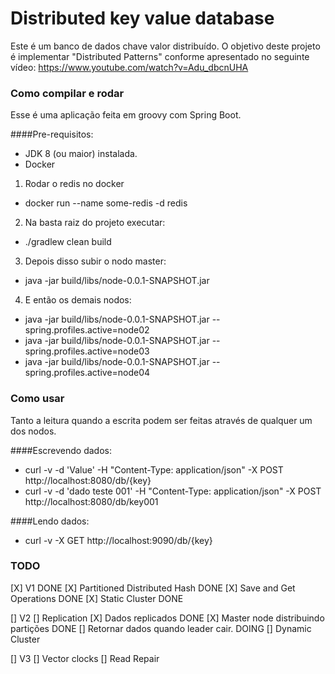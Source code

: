# Distributed key value database

Este é um banco de dados chave valor distribuído.
O objetivo deste projeto é implementar "Distributed Patterns" conforme apresentado no seguinte vídeo: https://www.youtube.com/watch?v=Adu_dbcnUHA

### Como compilar e rodar
Esse é uma aplicação feita em groovy com Spring Boot.

####Pre-requisitos:
  - JDK 8 (ou maior) instalada.
  - Docker
  
1. Rodar o redis no docker
 - docker run --name some-redis -d redis                           

2. Na basta raiz do projeto executar:
 - ./gradlew clean build

3. Depois disso subir o nodo master:
 - java -jar build/libs/node-0.0.1-SNAPSHOT.jar

4. E então os demais nodos:
 - java -jar build/libs/node-0.0.1-SNAPSHOT.jar --spring.profiles.active=node02
 - java -jar build/libs/node-0.0.1-SNAPSHOT.jar --spring.profiles.active=node03
 - java -jar build/libs/node-0.0.1-SNAPSHOT.jar --spring.profiles.active=node04

### Como usar
Tanto a leitura quando a escrita podem ser feitas através de qualquer um dos nodos.

####Escrevendo dados:
 - curl -v -d 'Value' -H "Content-Type: application/json" -X POST http://localhost:8080/db/{key}
 - curl -v -d 'dado teste 001' -H "Content-Type: application/json" -X POST http://localhost:8080/db/key001

####Lendo dados:
 - curl -v -X GET http://localhost:9090/db/{key}   

### TODO
[X] V1 DONE
  [X] Partitioned Distributed Hash DONE
  [X] Save and Get Operations DONE
  [X] Static Cluster DONE

[] V2
  [] Replication
    [X] Dados replicados DONE
    [X] Master node distribuindo partições DONE
    [] Retornar dados quando leader cair. DOING
  [] Dynamic Cluster

[] V3
  [] Vector clocks
  [] Read Repair

